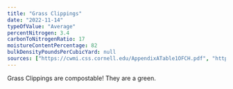 ```yaml
---
title: "Grass Clippings"
date: "2022-11-14"
typeOfValue: "Average"
percentNitrogen: 3.4
carbonToNitrogenRatio: 17
moistureContentPercentage: 82
bulkDensityPoundsPerCubicYard: null
sources: ["https://cwmi.css.cornell.edu/AppendixATable1OFCH.pdf", "http://compost.css.cornell.edu/CompostCalculator.xlsx"]
---
```


Grass Clippings are compostable! They are a green.
